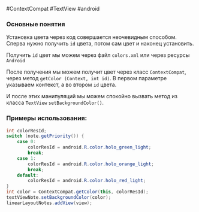 #ContextCompat #TextView #android 
### Основные понятия

Установка цвета через код совершается неочевидным способом. Сперва нужно получить `id` цвета, потом сам цвет и наконец установить.

Получить `id` цвет мы можем через файл `colors.xml` или через ресурсы `Android`

После получения мы можем получит цвет через класс `ContextCompat`, через метод `getColor (Context, int id)`. В первом параметре указываем контекст, а во втором `id` цвета.

И после этих манипуляций мы можем спокойно вызвать метод из класса `TextView` `setBackgroundColor()`.
### Примеры использования:

```java
int colorResId;  
switch (note.getPriority()) {  
    case 0:  
        colorResId = android.R.color.holo_green_light;  
        break;  
    case 1:  
        colorResId = android.R.color.holo_orange_light;  
        break;  
    default:  
        colorResId = android.R.color.holo_red_light;  
}  
int color = ContextCompat.getColor(this, colorResId);  
textViewNote.setBackgroundColor(color);  
linearLayoutNotes.addView(view);
```